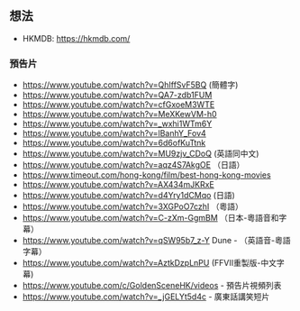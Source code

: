 ## 想法

- HKMDB: https://hkmdb.com/

### 預告片

- https://www.youtube.com/watch?v=QhIffSvF5BQ (簡體字)
- https://www.youtube.com/watch?v=QA7-zdb1FUM
- https://www.youtube.com/watch?v=cfGxoeM3WTE
- https://www.youtube.com/watch?v=MeXKewVM-h0
- https://www.youtube.com/watch?v=_wxhi1WTm6Y
- https://www.youtube.com/watch?v=lBanhY_Fov4
- https://www.youtube.com/watch?v=6d6ofKuTtnk
- https://www.youtube.com/watch?v=MU9zjv_CDoQ (英語同中文)
- https://www.youtube.com/watch?v=aqz4S7AkgOE （日語）
- https://www.timeout.com/hong-kong/film/best-hong-kong-movies
- https://www.youtube.com/watch?v=AX434mJKRxE
- https://www.youtube.com/watch?v=d4Yry1dCMqo (日語)
- https://www.youtube.com/watch?v=3XGPoO7czhI （粵語）
- https://www.youtube.com/watch?v=C-zXm-GgmBM （日本-粵語音和字幕）
- https://www.youtube.com/watch?v=qSW95b7_z-Y Dune - （英語音-粵語字幕）
- https://www.youtube.com/watch?v=AztkDzpLnPU (FFVII重製版-中文字幕)
- https://www.youtube.com/c/GoldenSceneHK/videos - 預告片視頻列表
- https://www.youtube.com/watch?v=_jGELYt5d4c - 廣東話講笑短片
